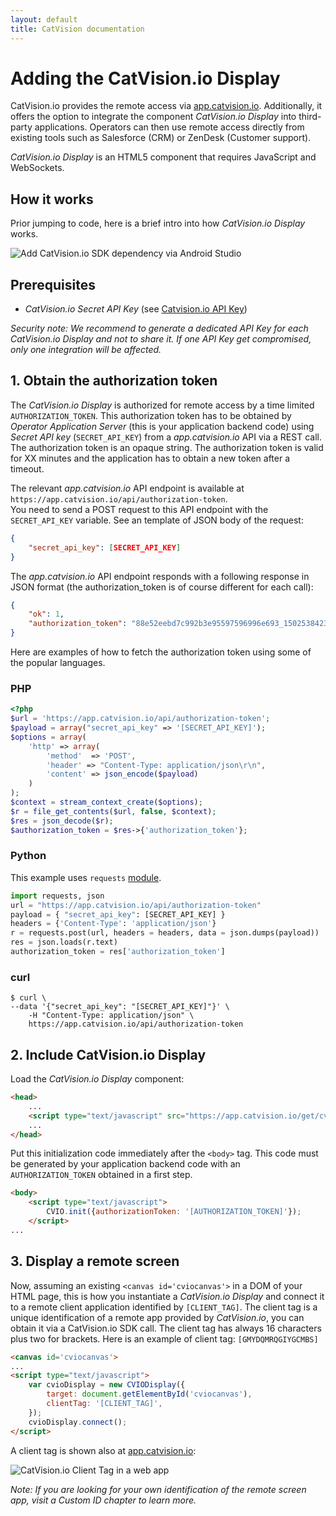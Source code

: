 ```yaml
---
layout: default
title: CatVision documentation
---
```


# Adding the CatVision.io Display

CatVision.io provides the remote access via [app.catvision.io](https://app.catvision.io).
Additionally, it offers the option to integrate the component _CatVision.io Display_ into third-party applications. 
Operators can then use remote access directly from existing tools such as Salesforce (CRM) or ZenDesk (Customer support).

_CatVision.io Display_ is an HTML5 component that requires JavaScript and WebSockets.

## How it works

Prior jumping to code, here is a brief intro into how _CatVision.io Display_ works.

![Add CatVision.io SDK dependency via Android Studio]({{site.baseurl}}/catvision/assets/images/cvio_display_arch.png)

## Prerequisites

 * _CatVision.io Secret API Key_ \(see [Catvision.io API Key]({{site.baseurl}}/catvision/get-started/api-key.html)\)

_Security note: We recommend to generate a dedicated API Key for each CatVision.io Display and not to share it. If one API Key get compromised, only one integration will be affected._

## 1. Obtain the authorization token

The _CatVision.io Display_ is authorized for remote access by a time limited `AUTHORIZATION_TOKEN`. This authorization token has to be obtained by _Operator Application Server_ (this is your application backend code) using _Secret API key_ \(`SECRET_API_KEY`\) from a _app.catvision.io_ API via a REST call. The authorization token is an opaque string. The authorization token is valid for XX minutes and the application has to obtain a new token after a timeout.

The relevant _app.catvision.io_ API endpoint is available at `https://app.catvision.io/api/authorization-token`.  
You need to send a POST request to this API endpoint with the `SECRET_API_KEY` variable. See an template of JSON body of the request:

```json
{
    "secret_api_key": [SECRET_API_KEY]
}
```

The _app.catvision.io_ API endpoint responds with a following response in JSON format (the authorization_token is of course different for each call):

```json
{
    "ok": 1,
    "authorization_token": "88e52eebd7c992b3e95597596996e693_1502538423.52.61d94fb4b845b8b25181fd1b375513905c61f5a80e706481eb052fc6",
}
```


Here are examples of how to fetch the authorization token using some of the popular languages.

### PHP

```php
<?php
$url = 'https://app.catvision.io/api/authorization-token';
$payload = array("secret_api_key" => '[SECRET_API_KEY]');
$options = array(
    'http' => array(
        'method'  => 'POST',
        'header' => "Content-Type: application/json\r\n",
        'content' => json_encode($payload)
    )
);
$context = stream_context_create($options);
$r = file_get_contents($url, false, $context);
$res = json_decode($r);
$authorization_token = $res->{'authorization_token'};
```

### Python

This example uses `requests` [module](http://docs.python-requests.org/en/master/).

```py
import requests, json
url = "https://app.catvision.io/api/authorization-token"
payload = { "secret_api_key": [SECRET_API_KEY] }
headers = {'Content-Type': 'application/json'}
r = requests.post(url, headers = headers, data = json.dumps(payload))
res = json.loads(r.text)
authorization_token = res['authorization_token']
```

### curl

```
$ curl \
--data '{"secret_api_key": "[SECRET_API_KEY]"}' \
	-H "Content-Type: application/json" \
	https://app.catvision.io/api/authorization-token
```

## 2. Include CatVision.io Display

Load the _CatVision.io Display_ component:

```html
<head>
    ...
    <script type="text/javascript" src="https://app.catvision.io/get/cvio.min.js"></script>
    ...
</head>
```

Put this initialization code immediately after the `<body>` tag.
This code must be generated by your application backend code with an `AUTHORIZATION_TOKEN` obtained in a first step.

```html
<body>
	<script type="text/javascript">
		CVIO.init({authorizationToken: '[AUTHORIZATION_TOKEN]'});
	</script>
...
```

## 3. Display a remote screen

Now, assuming an existing `<canvas id='cviocanvas'>` in a DOM of your HTML page, this is how you instantiate a _CatVision.io Display_ and connect it to a remote client application identified by `[CLIENT_TAG]`.
The client tag is a unique identification of a remote app provided by _CatVision.io_, you can obtain it via a CatVision.io SDK call. The client tag has always 16 characters plus two for brackets.
Here is an example of client tag: `[GMYDQMRQGIYGCMBS]`

```html
<canvas id='cviocanvas'>
...
<script type="text/javascript">
	var cvioDisplay = new CVIODisplay({
		target: document.getElementById('cviocanvas'),
		clientTag: '[CLIENT_TAG]',
	});
	cvioDisplay.connect();
</script>
```


A client tag is shown also at [app.catvision.io](https://app.catvision.io):

![CatVision.io Client Tag in a web app]({{site.baseurl}}/catvision/assets/images/cvio_client_tag_ap.png)

*Note: If you are looking for your own identification of the remote screen app, visit a Custom ID chapter to learn more.*
